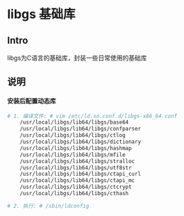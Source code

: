 libgs 基础库
=======

Intro
-----

libgs为C语言的基础库，封装一些日常使用的基础库

说明
------------
#### 安装后配置动态库
```bash
# 1. 编译文件: # vim /etc/ld.so.conf.d/libgs-x86_64.conf
	/usr/local/libgs/lib64/libgs/base64
	/usr/local/libgs/lib64/libgs/confparser
	/usr/local/libgs/lib64/libgs/ctlog
	/usr/local/libgs/lib64/libgs/dictionary
	/usr/local/libgs/lib64/libgs/hashmap
	/usr/local/libgs/lib64/libgs/mfile
	/usr/local/libgs/lib64/libgs/stralloc
	/usr/local/libgs/lib64/libgs/utf8str
	/usr/local/libgs/lib64/libgs/ctapi_curl
	/usr/local/libgs/lib64/libgs/ctapi_mc
    /usr/local/libgs/lib64/libgs/ctcrypt
    /usr/local/libgs/lib64/libgs/cthash

# 2. 执行: # /sbin/ldconfig
```

